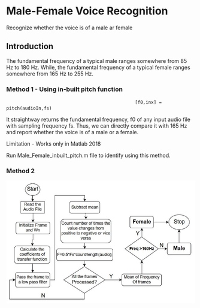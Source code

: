 # Male-Female Voice Recognition
Recognize whether the voice is of a male ar female

## Introduction

The fundamental frequency of a typical male ranges somewhere from  85 Hz to 180 Hz. While, the fundamental frequency of a typical female ranges somewhere from 165 Hz to 255 Hz.

### Method 1 - Using in-built pitch function
                                                    [f0,inx] = pitch(audioIn,fs)
It straightway returns the fundamental frequency, f0 of any input audio file with sampling frequency fs. Thus, we can directly compare it with 165 Hz and report whether the voice is of a male or a female.

Limitation - Works only in Matlab 2018

Run Male_Female_inbuilt_pitch.m file to identify using this method.

### Method 2

![Work Flow](img/1.JPG)
